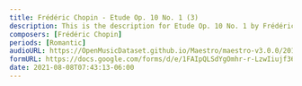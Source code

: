 ```yaml
---
title: Frédéric Chopin - Etude Op. 10 No. 1 (3)
description: This is the description for Etude Op. 10 No. 1 by Frédéric Chopin
composers: [Frédéric Chopin]
periods: [Romantic]
audioURL: https://OpenMusicDataset.github.io/Maestro/maestro-v3.0.0/2015/MIDI-Unprocessed_R1_D1-9-12_mid--AUDIO-from_mp3_12_R1_2015_wav--4.midi
formURL: https://docs.google.com/forms/d/e/1FAIpQLSdYgOmhr-r-LzwIiujf36Q8IgOwRSR8pFwNss8_MPVbKl1hxw/viewform
date: 2021-08-08T07:43:13-06:00
---
```

